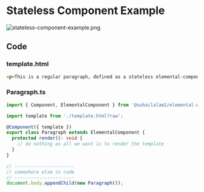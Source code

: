 # Stateless Component Example

![stateless-component-example.png](/assets/elemental-component/stateless-component-example.png)

## Code

### template.html

```html
<p>This is a regular paragraph, defined as a stateless elemental-component.</p>
```

### Paragraph.ts

```ts
import { Component, ElementalComponent } from '@sohailalam2/elemental-web';

import template from './template.html?raw';

@Component({ template })
export class Paragraph extends ElementalComponent {
  protected render(): void {
    // do nothing as all we want is to render the template
  }
}

// ----------------------
// somewhere else in code
// ----------------------
document.body.appendChild(new Paragraph());
```
